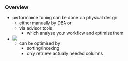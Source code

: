 ### Overview
+ performance tuning can be done via physical design
	+ either manually by DBA or
	+ via advisor tools
		+ which analyse your workflow and optimise them
+ ![](Pasted%20image%2020220505104037.png)
	+ can be optimised by 
		+ sorting/indexing
		+ only retrieve actually needed columns